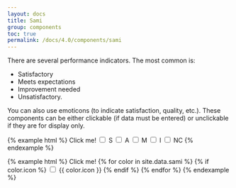 ```yaml
---
layout: docs
title: Sami
group: components
toc: true
permalink: /docs/4.0/components/sami
---
```


There are several performance indicators. The most common is: 
- Satisfactory
- Meets expectations
- Improvement needed
- Unsatisfactory.
You can also use emoticons (to indicate satisfaction, quality, etc.). These components can be either clickable (if data must be entered) or unclickable if they are for display only.

{% example html %}
<span class="pr-3">Click me!</span>
<input type="checkbox" class="sr-only" id="samiblue">
<label for="samiblue" class="sami sami-checkbox-blue">S</label>
<input type="checkbox" class="sr-only" id="samired">
<label for="samired" class="sami sami-checkbox-red">A</label>
<input type="checkbox" class="sr-only" id="samiyellow">
<label for="samiyellow" class="sami sami-checkbox-yellow">M</label>
<input type="checkbox" class="sr-only" id="samigreen">
<label for="samigreen" class="sami sami-checkbox-green">I</label>
<input type="checkbox" class="sr-only" id="samigray">
<label for="samigray" class="sami sami-checkbox-gray">NC</label>
{% endexample %}

{% example html %}
<span class="pr-3">Click me!</span>
{% for color in site.data.sami %}
{% if color.icon %}
  <input type="checkbox" class="sr-only" id="smileys{{ color.name }}">
  <label for="smileys{{ color.name }}" class="sami sami-checkbox-{{ color.name }}">
    <span class="sr-only">{{ color.icon }}</span>
    <i class="icons-sami-{{ color.icon }} icons-size-3x"></i>
  </label>
{% endif %}
{% endfor %}
{% endexample %}
